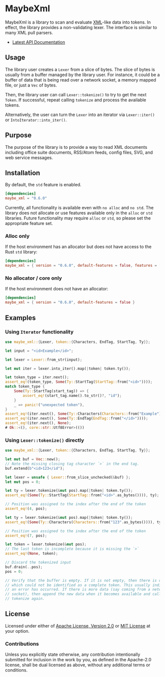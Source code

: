 # MaybeXml

MaybeXml is a library to scan and evaluate [XML][xml]-like data into tokens. In
effect, the library provides a non-validating lexer. The interface is similar to many
XML pull parsers.

* [Latest API Documentation][api_docs]

## Usage

The library user creates a `Lexer` from a slice of bytes. The slice of
bytes is usually from a buffer managed by the library user. For instance, it
could be a buffer of data that is being read over a network socket, a memory
mapped file, or just a `Vec` of bytes.

Then, the library user can call `Lexer::tokenize()` to try to get the next
`Token`. If successful, repeat calling `tokenize` and process the available
tokens.

Alternatively, the user can turn the `Lexer` into an iterator via
`Lexer::iter()` or `IntoIterator::into_iter()`.

## Purpose

The purpose of the library is to provide a way to read XML documents including
office suite documents, RSS/Atom feeds, config files, SVG, and web service messages.

## Installation

By default, the `std` feature is enabled.

```toml
[dependencies]
maybe_xml = "0.6.0"
```

Currently, all functionality is available even with `no alloc` and `no std`. The
library does not allocate or use features available only in the `alloc` or `std` libraries.
Future functionality may require `alloc` or `std`, so please set the appropriate feature set.

### Alloc only

If the host environment has an allocator but does not have access to the Rust `std` library:

```toml
[dependencies]
maybe_xml = { version = "0.6.0", default-features = false, features = ["alloc"]}
```

### No allocator / core only

If the host environment does not have an allocator:

```toml
[dependencies]
maybe_xml = { version = "0.6.0", default-features = false }
```

## Examples

### Using `Iterator` functionality

```rust
use maybe_xml::{Lexer, token::{Characters, EndTag, StartTag, Ty}};

let input = "<id>Example</id>";

let lexer = Lexer::from_str(input);

let mut iter = lexer.into_iter().map(|token| token.ty());

let token_type = iter.next();
assert_eq!(token_type, Some(Ty::StartTag(StartTag::from("<id>"))));
match token_type {
    Some(Ty::StartTag(start_tag)) => {
        assert_eq!(start_tag.name().to_str()?, "id");
    }
    _ => panic!("unexpected token"),
}
assert_eq!(iter.next(), Some(Ty::Characters(Characters::from("Example"))));
assert_eq!(iter.next(), Some(Ty::EndTag(EndTag::from("</id>"))));
assert_eq!(iter.next(), None);
# Ok::<(), core::str::Utf8Error>(())
```

### Using `Lexer::tokenize()` directly

```rust
use maybe_xml::{Lexer, token::{Characters, EndTag, StartTag, Ty}};

let mut buf = Vec::new();
// Note the missing closing tag character `>` in the end tag.
buf.extend(b"<id>123</id");

let lexer = unsafe { Lexer::from_slice_unchecked(&buf) };
let mut pos = 0;

let ty = lexer.tokenize(&mut pos).map(|token| token.ty());
assert_eq!(Some(Ty::StartTag(StartTag::from("<id>".as_bytes()))), ty);

// Position was assigned to the index after the end of the token
assert_eq!(4, pos);

let ty = lexer.tokenize(&mut pos).map(|token| token.ty());
assert_eq!(Some(Ty::Characters(Characters::from("123".as_bytes()))), ty);

// Position was assigned to the index after the end of the token
assert_eq!(7, pos);

let token = lexer.tokenize(&mut pos);
// The last token is incomplete because it is missing the `>`
assert_eq!(None, token);

// Discard the tokenized input
buf.drain(..pos);
pos = 0;

// Verify that the buffer is empty. If it is not empty, then there is data
// which could not be identified as a complete token. This usually indicates
// an error has occurred. If there is more data (say coming from a network
// socket), then append the new data when it becomes available and call
// tokenize again.
```

## License

Licensed under either of [Apache License, Version 2.0][LICENSE_APACHE] or [MIT
License][LICENSE_MIT] at your option.

### Contributions

Unless you explicitly state otherwise, any contribution intentionally submitted
for inclusion in the work by you, as defined in the Apache-2.0 license, shall be
dual licensed as above, without any additional terms or conditions.

[LICENSE_APACHE]: LICENSE-APACHE
[LICENSE_MIT]: LICENSE-MIT
[xml]: https://www.w3.org/TR/2006/REC-xml11-20060816/
[api_docs]: https://docs.rs/maybe_xml/